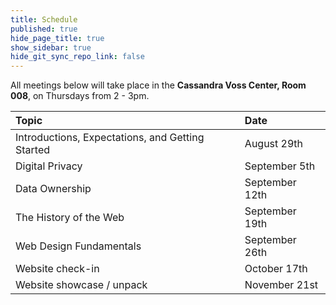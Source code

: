 ```yaml
---
title: Schedule
published: true
hide_page_title: true
show_sidebar: true
hide_git_sync_repo_link: false
---
```


All meetings below will take place in the **Cassandra Voss Center, Room 008**, on Thursdays from 2 - 3pm.

| Topic | Date |
|:--|:--|
| Introductions, Expectations, and Getting Started | August 29th |
| Digital Privacy | September 5th |
| Data Ownership | September 12th |
| The History of the Web | September 19th |
| Web Design Fundamentals | September 26th |
| Website check-in | October 17th |
| Website showcase / unpack | November 21st |
